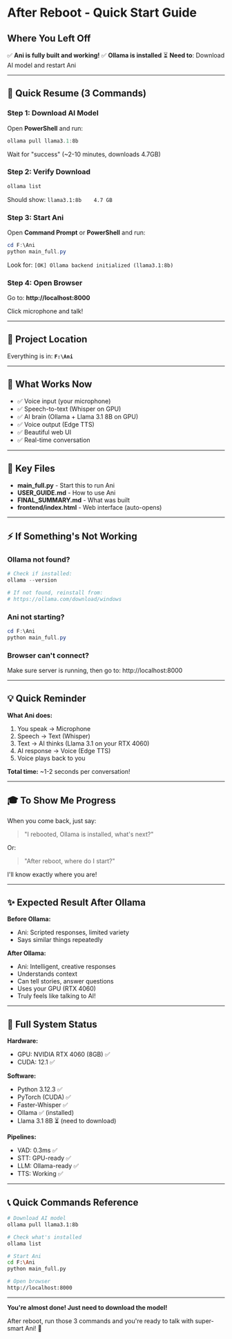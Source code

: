 # After Reboot - Quick Start Guide

## Where You Left Off

✅ **Ani is fully built and working!**
✅ **Ollama is installed**
⏳ **Need to**: Download AI model and restart Ani

---

## 🚀 Quick Resume (3 Commands)

### Step 1: Download AI Model
Open **PowerShell** and run:
```powershell
ollama pull llama3.1:8b
```
Wait for "success" (~2-10 minutes, downloads 4.7GB)

### Step 2: Verify Download
```powershell
ollama list
```
Should show: `llama3.1:8b    4.7 GB`

### Step 3: Start Ani
Open **Command Prompt** or **PowerShell** and run:
```powershell
cd F:\Ani
python main_full.py
```

Look for: `[OK] Ollama backend initialized (llama3.1:8b)`

### Step 4: Open Browser
Go to: **http://localhost:8000**

Click microphone and talk!

---

## 📁 Project Location

Everything is in: **`F:\Ani`**

---

## 🎯 What Works Now

- ✅ Voice input (your microphone)
- ✅ Speech-to-text (Whisper on GPU)
- ✅ AI brain (Ollama + Llama 3.1 8B on GPU)
- ✅ Voice output (Edge TTS)
- ✅ Beautiful web UI
- ✅ Real-time conversation

---

## 📖 Key Files

- **main_full.py** - Start this to run Ani
- **USER_GUIDE.md** - How to use Ani
- **FINAL_SUMMARY.md** - What was built
- **frontend/index.html** - Web interface (auto-opens)

---

## ⚡ If Something's Not Working

### Ollama not found?
```powershell
# Check if installed:
ollama --version

# If not found, reinstall from:
# https://ollama.com/download/windows
```

### Ani not starting?
```powershell
cd F:\Ani
python main_full.py
```

### Browser can't connect?
Make sure server is running, then go to: http://localhost:8000

---

## 💡 Quick Reminder

**What Ani does:**
1. You speak → Microphone
2. Speech → Text (Whisper)
3. Text → AI thinks (Llama 3.1 on your RTX 4060)
4. AI response → Voice (Edge TTS)
5. Voice plays back to you

**Total time:** ~1-2 seconds per conversation!

---

## 🎓 To Show Me Progress

When you come back, just say:
> "I rebooted, Ollama is installed, what's next?"

Or:
> "After reboot, where do I start?"

I'll know exactly where you are!

---

## ✨ Expected Result After Ollama

**Before Ollama:**
- Ani: Scripted responses, limited variety
- Says similar things repeatedly

**After Ollama:**
- Ani: Intelligent, creative responses
- Understands context
- Can tell stories, answer questions
- Uses your GPU (RTX 4060)
- Truly feels like talking to AI!

---

## 🔧 Full System Status

**Hardware:**
- GPU: NVIDIA RTX 4060 (8GB) ✅
- CUDA: 12.1 ✅

**Software:**
- Python 3.12.3 ✅
- PyTorch (CUDA) ✅
- Faster-Whisper ✅
- Ollama ✅ (installed)
- Llama 3.1 8B ⏳ (need to download)

**Pipelines:**
- VAD: 0.3ms ✅
- STT: GPU-ready ✅
- LLM: Ollama-ready ✅
- TTS: Working ✅

---

## 📞 Quick Commands Reference

```bash
# Download AI model
ollama pull llama3.1:8b

# Check what's installed
ollama list

# Start Ani
cd F:\Ani
python main_full.py

# Open browser
http://localhost:8000
```

---

**You're almost done! Just need to download the model!**

After reboot, run those 3 commands and you're ready to talk with super-smart Ani! 🎉
